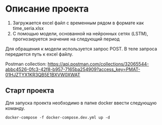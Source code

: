 # Описание проекта

1. Загружается excel файл с временным рядом в формате как time_seria.xlsx
2. С помощью  модели, основанной на нейронных сетях (LSTM), прогнозируется значение на следующий период

Для обращения к модели используется запрос POST. В теле запроса передается путь к excel файлу.

Postman collection: https://api.postman.com/collections/32065544-abbc4526-0fc3-42f8-b957-7165ba254909?access_key=PMAT-01HJZTYX1KR3QB5E1BXVW0XWAT

## Старт проекта
Для запуска проекта необходимо в папке docker ввести следующую команду.
```shell
docker-compose -f docker-compose.dev.yml up -d 
```

